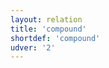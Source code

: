 ```yaml
---
layout: relation
title: 'compound'
shortdef: 'compound'
udver: '2'
---
```

<!-- Interlanguage links updated Út zář 29 20:23:23 CEST 2020 -->
